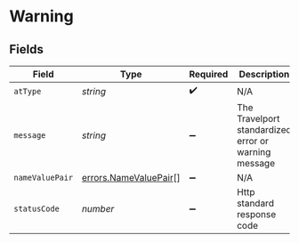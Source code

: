 # Warning


## Fields

| Field                                                                 | Type                                                                  | Required                                                              | Description                                                           | Example                                                               |
| --------------------------------------------------------------------- | --------------------------------------------------------------------- | --------------------------------------------------------------------- | --------------------------------------------------------------------- | --------------------------------------------------------------------- |
| `atType`                                                              | *string*                                                              | :heavy_check_mark:                                                    | N/A                                                                   | Error                                                                 |
| `message`                                                             | *string*                                                              | :heavy_minus_sign:                                                    | The Travelport standardized error or warning message                  |                                                                       |
| `nameValuePair`                                                       | [errors.NameValuePair](../../../sdk/models/errors/namevaluepair.md)[] | :heavy_minus_sign:                                                    | N/A                                                                   |                                                                       |
| `statusCode`                                                          | *number*                                                              | :heavy_minus_sign:                                                    | Http standard response code                                           |                                                                       |